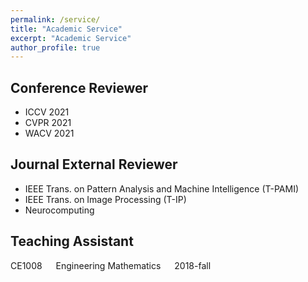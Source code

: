 ```yaml
---
permalink: /service/
title: "Academic Service"
excerpt: "Academic Service"
author_profile: true
---
```


Conference Reviewer
------
* ICCV 2021
* CVPR 2021
* WACV 2021


Journal External Reviewer
------
* IEEE Trans. on Pattern Analysis and Machine Intelligence (T-PAMI)
* IEEE Trans. on Image Processing (T-IP)
* Neurocomputing




Teaching Assistant
------
CE1008 &emsp; Engineering Mathematics &emsp; 2018-fall

